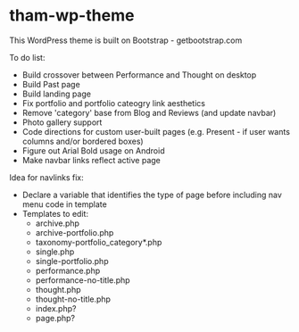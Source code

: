 # tham-wp-theme

This WordPress theme is built on Bootstrap - getbootstrap.com

To do list:
- Build crossover between Performance and Thought on desktop
- Build Past page
- Build landing page
- Fix portfolio and portfolio cateogry link aesthetics
- Remove 'category' base from Blog and Reviews (and update navbar)
- Photo gallery support
- Code directions for custom user-built pages (e.g. Present - if user wants columns and/or bordered boxes)
- Figure out Arial Bold usage on Android
- Make navbar links reflect active page

Idea for navlinks fix:
- Declare a variable that identifies the type of page before including nav menu code in template
- Templates to edit:
  - archive.php
  - archive-portfolio.php
  - taxonomy-portfolio_category*.php
  - single.php
  - single-portfolio.php
  - performance.php
  - performance-no-title.php
  - thought.php
  - thought-no-title.php
  - index.php?
  - page.php?
